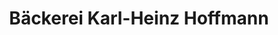 ---
title: "Bäckerei Karl-Heinz Hoffmann"
url: /guhrow/baeckerei-karl-heinz-hoffmann/
shop: Bäckerei
---